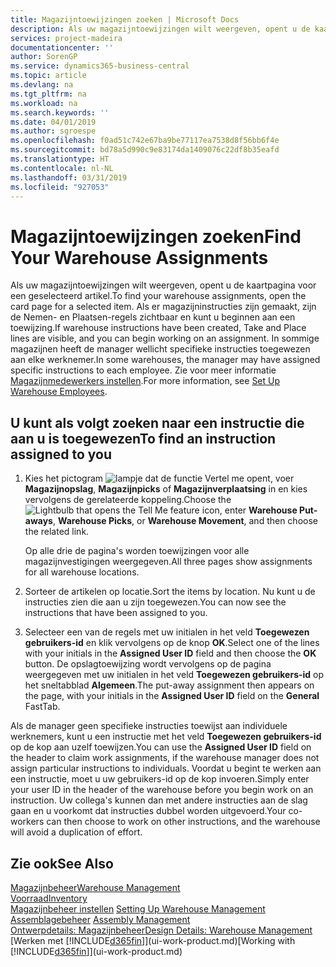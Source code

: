 ```yaml
---
title: Magazijntoewijzingen zoeken | Microsoft Docs
description: Als uw magazijntoewijzingen wilt weergeven, opent u de kaartpagina voor een geselecteerd artikel. Als er magazijninstructies zijn gemaakt, zijn de Nemen- en Plaatsen-regels zichtbaar en kunt u beginnen aan een toewijzing. In sommige magazijnen heeft de manager wellicht specifieke instructies toegewezen aan elke werknemer.
services: project-madeira
documentationcenter: ''
author: SorenGP
ms.service: dynamics365-business-central
ms.topic: article
ms.devlang: na
ms.tgt_pltfrm: na
ms.workload: na
ms.search.keywords: ''
ms.date: 04/01/2019
ms.author: sgroespe
ms.openlocfilehash: f0ad51c742e67ba9be77117ea7538d8f56bb6f4e
ms.sourcegitcommit: bd78a5d990c9e83174da1409076c22df8b35eafd
ms.translationtype: HT
ms.contentlocale: nl-NL
ms.lasthandoff: 03/31/2019
ms.locfileid: "927053"
---
```

# <a name="find-your-warehouse-assignments"></a><span data-ttu-id="7e2aa-105">Magazijntoewijzingen zoeken</span><span class="sxs-lookup"><span data-stu-id="7e2aa-105">Find Your Warehouse Assignments</span></span>
<span data-ttu-id="7e2aa-106">Als uw magazijntoewijzingen wilt weergeven, opent u de kaartpagina voor een geselecteerd artikel.</span><span class="sxs-lookup"><span data-stu-id="7e2aa-106">To find your warehouse assignments, open the card page for a selected item.</span></span> <span data-ttu-id="7e2aa-107">Als er magazijninstructies zijn gemaakt, zijn de Nemen- en Plaatsen-regels zichtbaar en kunt u beginnen aan een toewijzing.</span><span class="sxs-lookup"><span data-stu-id="7e2aa-107">If warehouse instructions have been created, Take and Place lines are visible, and you can begin working on an assignment.</span></span> <span data-ttu-id="7e2aa-108">In sommige magazijnen heeft de manager wellicht specifieke instructies toegewezen aan elke werknemer.</span><span class="sxs-lookup"><span data-stu-id="7e2aa-108">In some warehouses, the manager may have assigned specific instructions to each employee.</span></span> <span data-ttu-id="7e2aa-109">Zie voor meer informatie [Magazijnmedewerkers instellen](warehouse-how-to-set-up-warehouse-employees.md).</span><span class="sxs-lookup"><span data-stu-id="7e2aa-109">For more information, see [Set Up Warehouse Employees](warehouse-how-to-set-up-warehouse-employees.md).</span></span>

## <a name="to-find-an-instruction-assigned-to-you"></a><span data-ttu-id="7e2aa-110">U kunt als volgt zoeken naar een instructie die aan u is toegewezen</span><span class="sxs-lookup"><span data-stu-id="7e2aa-110">To find an instruction assigned to you</span></span>  
1.  <span data-ttu-id="7e2aa-111">Kies het pictogram ![lampje dat de functie Vertel me opent](media/ui-search/search_small.png "Vertel me wat u wilt doen"), voer **Magazijnopslag**, **Magazijnpicks** of **Magazijnverplaatsing** in en kies vervolgens de gerelateerde koppeling.</span><span class="sxs-lookup"><span data-stu-id="7e2aa-111">Choose the ![Lightbulb that opens the Tell Me feature](media/ui-search/search_small.png "Tell me what you want to do") icon, enter **Warehouse Put-aways**, **Warehouse Picks**, or **Warehouse Movement**, and then choose the related link.</span></span>

    <span data-ttu-id="7e2aa-112">Op alle drie de pagina's worden toewijzingen voor alle magazijnvestigingen weergegeven.</span><span class="sxs-lookup"><span data-stu-id="7e2aa-112">All three pages show assignments for all warehouse locations.</span></span>  

2. <span data-ttu-id="7e2aa-113">Sorteer de artikelen op locatie.</span><span class="sxs-lookup"><span data-stu-id="7e2aa-113">Sort the items by location.</span></span> <span data-ttu-id="7e2aa-114">Nu kunt u de instructies zien die aan u zijn toegewezen.</span><span class="sxs-lookup"><span data-stu-id="7e2aa-114">You can now see the instructions that have been assigned to you.</span></span>  
3. <span data-ttu-id="7e2aa-115">Selecteer een van de regels met uw initialen in het veld **Toegewezen gebruikers-id** en klik vervolgens op de knop **OK**.</span><span class="sxs-lookup"><span data-stu-id="7e2aa-115">Select one of the lines with your initials in the **Assigned User ID** field and then choose the **OK** button.</span></span> <span data-ttu-id="7e2aa-116">De opslagtoewijzing wordt vervolgens op de pagina weergegeven met uw initialen in het veld **Toegewezen gebruikers-id** op het sneltabblad **Algemeen**.</span><span class="sxs-lookup"><span data-stu-id="7e2aa-116">The put-away assignment then appears on the page, with your initials in the **Assigned User ID** field on the **General** FastTab.</span></span>  

<span data-ttu-id="7e2aa-117">Als de manager geen specifieke instructies toewijst aan individuele werknemers, kunt u een instructie met het veld **Toegewezen gebruikers-id** op de kop aan uzelf toewijzen.</span><span class="sxs-lookup"><span data-stu-id="7e2aa-117">You can use the **Assigned User ID** field on the header to claim work assignments, if the warehouse manager does not assign particular instructions to individuals.</span></span> <span data-ttu-id="7e2aa-118">Voordat u begint te werken aan een instructie, moet u uw gebruikers-id op de kop invoeren.</span><span class="sxs-lookup"><span data-stu-id="7e2aa-118">Simply enter your user ID in the header of the warehouse before you begin work on an instruction.</span></span> <span data-ttu-id="7e2aa-119">Uw collega's kunnen dan met andere instructies aan de slag gaan en u voorkomt dat instructies dubbel worden uitgevoerd.</span><span class="sxs-lookup"><span data-stu-id="7e2aa-119">Your co-workers can then choose to work on other instructions, and the warehouse will avoid a duplication of effort.</span></span>  

## <a name="see-also"></a><span data-ttu-id="7e2aa-120">Zie ook</span><span class="sxs-lookup"><span data-stu-id="7e2aa-120">See Also</span></span>  
[<span data-ttu-id="7e2aa-121">Magazijnbeheer</span><span class="sxs-lookup"><span data-stu-id="7e2aa-121">Warehouse Management</span></span>](warehouse-manage-warehouse.md)  
[<span data-ttu-id="7e2aa-122">Voorraad</span><span class="sxs-lookup"><span data-stu-id="7e2aa-122">Inventory</span></span>](inventory-manage-inventory.md)  
<span data-ttu-id="7e2aa-123">[Magazijnbeheer instellen](warehouse-setup-warehouse.md)   </span><span class="sxs-lookup"><span data-stu-id="7e2aa-123">[Setting Up Warehouse Management](warehouse-setup-warehouse.md)   </span></span>  
<span data-ttu-id="7e2aa-124">[Assemblagebeheer](assembly-assemble-items.md)  </span><span class="sxs-lookup"><span data-stu-id="7e2aa-124">[Assembly Management](assembly-assemble-items.md)  </span></span>  
[<span data-ttu-id="7e2aa-125">Ontwerpdetails: Magazijnbeheer</span><span class="sxs-lookup"><span data-stu-id="7e2aa-125">Design Details: Warehouse Management</span></span>](design-details-warehouse-management.md)  
<span data-ttu-id="7e2aa-126">[Werken met [!INCLUDE[d365fin](includes/d365fin_md.md)]](ui-work-product.md)</span><span class="sxs-lookup"><span data-stu-id="7e2aa-126">[Working with [!INCLUDE[d365fin](includes/d365fin_md.md)]](ui-work-product.md)</span></span> 
